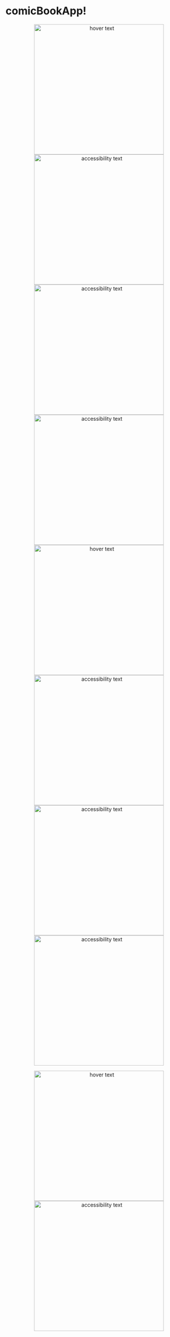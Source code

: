 # comicBookApp!


<p align="center">
  <img src="landscape1.jpeg" width="350" title="hover text">
  <img src="landscape.jpeg" width="350" alt="accessibility text">
  <img src="landScapeFilter.jpeg" width="350" alt="accessibility text">
  <img src="superman_lanscape_1.jpeg" width="350" alt="accessibility text">
  
  <img src="superman_lanscape_2.jpeg" width="350" title="hover text">
  <img src="superman_lanscape_3.jpeg" width="350" alt="accessibility text">
  <img src="tomandJerry_landscape_1.jpeg" width="350" alt="accessibility text">
  <img src="tomandJerry_landscape_2.jpeg" width="350" alt="accessibility text">
  
</p>

<p align="center">
  <img src="superman_potrait_1.jpeg" width="350" title="hover text">
  <img src="superman_potrait_2.jpeg" width="350" alt="accessibility text">
  
  
</p>
